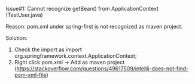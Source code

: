 Issue#1:
Cannot recognize getBean() from ApplicationContext (TestUser.java)

Reason:
pom.xml under spring-first is not recognized as maven project.

Solution:
1. Check the import as import org.springframework.context.ApplicationContext;
2. Right click pom.xml -> Add as maven project (https://stackoverflow.com/questions/49617509/intellij-does-not-find-pom-xml-file)